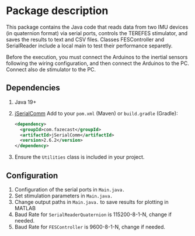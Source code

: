 # Package description

This package contains the Java code that reads data from two IMU devices (in quaternion format) via serial ports, controls the TEREFES stimulator, and saves the results to text and CSV files.
Classes FESController and SerialReader include a local main to test their performance separetly.

Before the execution, you must connect the Arduinos to the inertial sensors following the wiring configuration, and then connect the Arduinos to the PC. Connect also de stimulator to the PC.

## Dependencies
1. Java 19+ 
2. [jSerialComm](https://fazecast.github.io/jSerialComm/) 
   Add to your `pom.xml` (Maven) or `build.gradle` (Gradle):

   ```xml
   <dependency>
     <groupId>com.fazecast</groupId>
     <artifactId>jSerialComm</artifactId>
     <version>2.6.2</version>
   </dependency>

3. Ensure the `Utilities` class is included in your project.

## Configuration

1. Configuration of the serial ports in `Main.java.`
2. Set stimulation parameters in  `Main.java.`
3. Change output paths in `Main.java.` to save results for plotting in MATLAB 
4. Baud Rate for `SerialReaderQuaternion` is 115200-8-1-N, change if needed.
5. Baud Rate for `FESController` is 9600-8-1-N, change if needed.












